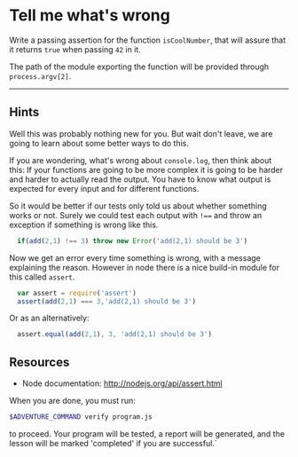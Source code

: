 # Tell me what's wrong

Write a passing assertion for the function `isCoolNumber`, that will assure that
it returns `true` when passing `42` in it.

The path of the module exporting the function will be provided through `process.argv[2]`.

-----

## Hints

Well this was probably nothing new for you. But wait don't leave, we are going to
learn about some better ways to do this.

If you are wondering, what's wrong about `console.log`, then think about this:
If your functions are going to be more complex
it is going to be harder and harder to actually read the output. You have to know
what output is expected for every input and for different functions.

So it would be better if our tests only told us about whether something works or not.
Surely we could test each output with `!==` and throw an exception if something is wrong like this.

```js
  if(add(2,1) !== 3) throw new Error('add(2,1) should be 3')
```

Now we get an error every time something is wrong, with a message explaining the reason.
However in node there is a nice build-in module for this called `assert`.

```js
  var assert = require('assert')
  assert(add(2,1) === 3,'add(2,1) should be 3')
```

Or as an alternatively:

```js
  assert.equal(add(2,1), 3, 'add(2,1) should be 3')
```

## Resources
- Node documentation: http://nodejs.org/api/assert.html

When you are done, you must run:

```sh
$ADVENTURE_COMMAND verify program.js
```

to proceed. Your program will be tested, a report will be generated, and the lesson will be marked 'completed' if you are successful.`
